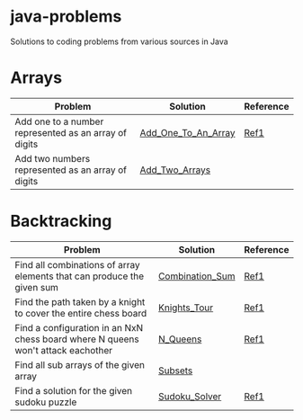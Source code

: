# java-problems
Solutions to coding problems from various sources in Java

# Arrays

| Problem                                                    | Solution                                                 | Reference   |
| ---------------------------------------------------------- |--------------------------------------------------------| -----|
| Add one to a number represented as an array of digits      | [Add_One_To_An_Array](src/array/Add_One_To_An_Array.java) | [Ref1](http://codereview.stackexchange.com/questions/43343/add-one-to-a-number-represented-as-an-array-of-digits) |
| Add two numbers represented as an array of digits      | [Add_Two_Arrays](src/array/Add_Two_Arrays.java) |  |

# Backtracking

| Problem                                                    | Solution                                                 | Reference   |
| ---------------------------------------------------------- |--------------------------------------------------------| -----|
| Find all combinations of array elements that can produce the given sum      | [Combination_Sum](src/backtracking/Combination_Sum.java) | [Ref1](https://discuss.leetcode.com/topic/46161/a-general-approach-to-backtracking-questions-in-java-subsets-permutations-combination-sum-palindrome-partitioning) |
| Find the path taken by a knight to cover the entire chess board      | [Knights_Tour](src/array/Knights_Tour.java) | [Ref1](http://www.geeksforgeeks.org/backtracking-set-1-the-knights-tour-problem/) |
| Find a configuration in an NxN chess board where N queens won't attack eachother       | [N_Queens](src/array/N_Queens.java) | [Ref1](http://www.geeksforgeeks.org/backtracking-set-3-n-queen-problem/) |
| Find all sub arrays of the given array      | [Subsets](src/array/Subsets.java) |  |
| Find a solution for the given sudoku puzzle      | [Sudoku_Solver](src/array/Sudoku_Solver.java) | [Ref1](http://www.geeksforgeeks.org/backtracking-set-7-suduku/) |